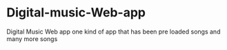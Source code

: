 # Digital-music-Web-app
Digital Music Web app one kind of app that has been pre loaded songs and many more songs
